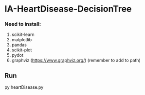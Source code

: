 # IA-HeartDisease-DecisionTree

### Need to install:

1. scikit-learn
2. matplotlib
3. pandas
4. scikit-plot
5. pydot
6. graphviz (https://www.graphviz.org/) (remember to add to path)

## Run

py heartDisease.py
